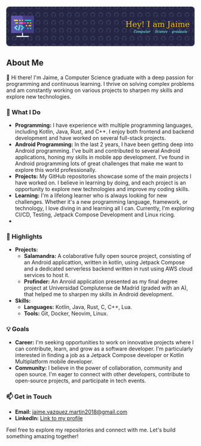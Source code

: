 ![Header](./github-header.png)
## About Me

👋 Hi there! I'm Jaime, a Computer Science graduate with a deep passion for programming and continuous learning. I thrive on solving complex problems and am constantly working on various projects to sharpen my skills and explore new technologies.

### 🚀 What I Do

- **Programming:** I have experience with multiple programming languages, including Kotlin, Java, Rust, and C++. I enjoy both frontend and backend development and have worked on several full-stack projects.
- **Android Programming:** In the last 2 years, I have been getting deep into Android programming. I've built and contributed to several Android applications, honing my skills in mobile app development. I've found in Android programming lots of great challenges that make me want to explore this world professionally.
- **Projects:** My GitHub repositories showcase some of the main projects I have worked on. I believe in learning by doing, and each project is an opportunity to explore new technologies and improve my coding skills.
- **Learning:** I'm a lifelong learner who is always looking for new challenges. Whether it's a new programming language, framework, or technology, I love diving in and learning all I can. Currently, I'm exploring CI/CD, Testing, Jetpack Compose Development and Linux ricing.
- 
### 🌟 Highlights

- **Projects:** 
  - **Salamandra:** A colaborative fully open source project, consisting of an Android applicattion, written in kotlin, using Jetpack Compose and a dedicated serverless backend written in rust using AWS cloud services to host it.
  - **Profinder:** An Anroid application presented as my final degree project at Universidad Complutense de Madrid (graded with an A), that helped me to sharpen my skills in Android development.
- **Skills:**
  - **Languages:** Kotlin, Java, Rust, C, C++, Lua.
  - **Tools:** Git, Docker, Neovim, Linux.

### 💡 Goals

- **Career:** I'm seeking opportunities to work on innovative projects where I can contribute, learn, and grow as a software developer. I'm particularly interested in finding a job as a Jetpack Compose developer or Kotlin Multiplatform mobile developer.
- **Community:** I believe in the power of collaboration, community and open source. I'm eager to connect with other developers, contribute to open-source projects, and participate in tech events.

### 📫 Get in Touch

- **Email:** [jaime.vazquez.martin2018@gmail.com](jaime.vazquez.martin2018@gmail.com)
- **LinkedIn:** [Link to my profile](https://www.linkedin.com/in/jaime-pablo-v%C3%A1zquez-mart%C3%ADn-a4a907255)

Feel free to explore my repositories and connect with me. Let's build something amazing together!
